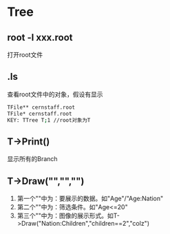# Tree



## root -l xxx.root

打开root文件

## .ls

查看root文件中的对象，假设有显示

```sh
TFile** cernstaff.root
TFile* cernstaff.root
KEY: TTree T;1 //root对象为T
```

## T->Print()

显示所有的Branch

## T->Draw("","","")

1. 第一个""中为：要展示的数据。如"Age"/"Age:Nation"
2. 第二个""中为：筛选条件。如"Age<=20"
3. 第三个""中为：图像的展示形式。如T->Draw("Nation:Children","children==2","colz")